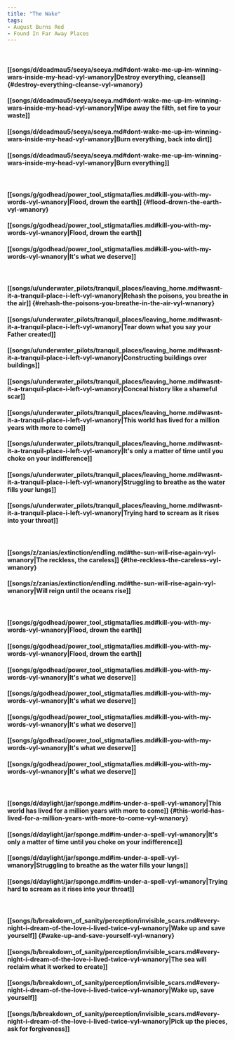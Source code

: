 ```yaml
---
title: "The Wake"
tags:
- August Burns Red
- Found In Far Away Places
---
```

&nbsp;
#### [[songs/d/deadmau5/seeya/seeya.md#dont-wake-me-up-im-winning-wars-inside-my-head-vyl-wnanory|Destroy everything, cleanse]] {#destroy-everything-cleanse-vyl-wnanory}
#### [[songs/d/deadmau5/seeya/seeya.md#dont-wake-me-up-im-winning-wars-inside-my-head-vyl-wnanory|Wipe away the filth, set fire to your waste]]
#### [[songs/d/deadmau5/seeya/seeya.md#dont-wake-me-up-im-winning-wars-inside-my-head-vyl-wnanory|Burn everything, back into dirt]]
#### [[songs/d/deadmau5/seeya/seeya.md#dont-wake-me-up-im-winning-wars-inside-my-head-vyl-wnanory|Burn everything]]
&nbsp;
#### [[songs/g/godhead/power_tool_stigmata/lies.md#kill-you-with-my-words-vyl-wnanory|Flood, drown the earth]] {#flood-drown-the-earth-vyl-wnanory}
#### [[songs/g/godhead/power_tool_stigmata/lies.md#kill-you-with-my-words-vyl-wnanory|Flood, drown the earth]]
#### [[songs/g/godhead/power_tool_stigmata/lies.md#kill-you-with-my-words-vyl-wnanory|It's what we deserve]]
&nbsp;
#### [[songs/u/underwater_pilots/tranquil_places/leaving_home.md#wasnt-it-a-tranquil-place-i-left-vyl-wnanory|Rehash the poisons, you breathe in the air]] {#rehash-the-poisons-you-breathe-in-the-air-vyl-wnanory}
#### [[songs/u/underwater_pilots/tranquil_places/leaving_home.md#wasnt-it-a-tranquil-place-i-left-vyl-wnanory|Tear down what you say your Father created]]
#### [[songs/u/underwater_pilots/tranquil_places/leaving_home.md#wasnt-it-a-tranquil-place-i-left-vyl-wnanory|Constructing buildings over buildings]]
#### [[songs/u/underwater_pilots/tranquil_places/leaving_home.md#wasnt-it-a-tranquil-place-i-left-vyl-wnanory|Conceal history like a shameful scar]]
#### [[songs/u/underwater_pilots/tranquil_places/leaving_home.md#wasnt-it-a-tranquil-place-i-left-vyl-wnanory|This world has lived for a million years with more to come]]
#### [[songs/u/underwater_pilots/tranquil_places/leaving_home.md#wasnt-it-a-tranquil-place-i-left-vyl-wnanory|It's only a matter of time until you choke on your indifference]]
#### [[songs/u/underwater_pilots/tranquil_places/leaving_home.md#wasnt-it-a-tranquil-place-i-left-vyl-wnanory|Struggling to breathe as the water fills your lungs]]
#### [[songs/u/underwater_pilots/tranquil_places/leaving_home.md#wasnt-it-a-tranquil-place-i-left-vyl-wnanory|Trying hard to scream as it rises into your throat]]
&nbsp;
#### [[songs/z/zanias/extinction/endling.md#the-sun-will-rise-again-vyl-wnanory|The reckless, the careless]] {#the-reckless-the-careless-vyl-wnanory}
#### [[songs/z/zanias/extinction/endling.md#the-sun-will-rise-again-vyl-wnanory|Will reign until the oceans rise]]
&nbsp;
#### [[songs/g/godhead/power_tool_stigmata/lies.md#kill-you-with-my-words-vyl-wnanory|Flood, drown the earth]]
#### [[songs/g/godhead/power_tool_stigmata/lies.md#kill-you-with-my-words-vyl-wnanory|Flood, drown the earth]]
#### [[songs/g/godhead/power_tool_stigmata/lies.md#kill-you-with-my-words-vyl-wnanory|It's what we deserve]]
#### [[songs/g/godhead/power_tool_stigmata/lies.md#kill-you-with-my-words-vyl-wnanory|It's what we deserve]]
#### [[songs/g/godhead/power_tool_stigmata/lies.md#kill-you-with-my-words-vyl-wnanory|It's what we deserve]]
#### [[songs/g/godhead/power_tool_stigmata/lies.md#kill-you-with-my-words-vyl-wnanory|It's what we deserve]]
#### [[songs/g/godhead/power_tool_stigmata/lies.md#kill-you-with-my-words-vyl-wnanory|It's what we deserve]]
&nbsp;
#### [[songs/d/daylight/jar/sponge.md#im-under-a-spell-vyl-wnanory|This world has lived for a million years with more to come]] {#this-world-has-lived-for-a-million-years-with-more-to-come-vyl-wnanory}
#### [[songs/d/daylight/jar/sponge.md#im-under-a-spell-vyl-wnanory|It's only a matter of time until you choke on your indifference]]
#### [[songs/d/daylight/jar/sponge.md#im-under-a-spell-vyl-wnanory|Struggling to breathe as the water fills your lungs]]
#### [[songs/d/daylight/jar/sponge.md#im-under-a-spell-vyl-wnanory|Trying hard to scream as it rises into your throat]]
&nbsp;
#### [[songs/b/breakdown_of_sanity/perception/invisible_scars.md#every-night-i-dream-of-the-love-i-lived-twice-vyl-wnanory|Wake up and save yourself]] {#wake-up-and-save-yourself-vyl-wnanory}
#### [[songs/b/breakdown_of_sanity/perception/invisible_scars.md#every-night-i-dream-of-the-love-i-lived-twice-vyl-wnanory|The sea will reclaim what it worked to create]]
#### [[songs/b/breakdown_of_sanity/perception/invisible_scars.md#every-night-i-dream-of-the-love-i-lived-twice-vyl-wnanory|Wake up, save yourself]]
#### [[songs/b/breakdown_of_sanity/perception/invisible_scars.md#every-night-i-dream-of-the-love-i-lived-twice-vyl-wnanory|Pick up the pieces, ask for forgiveness]]
